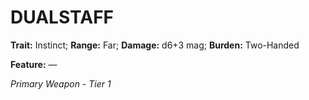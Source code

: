 # DUALSTAFF

**Trait:** Instinct; **Range:** Far; **Damage:** d6+3 mag; **Burden:** Two-Handed

**Feature:** —

*Primary Weapon - Tier 1*